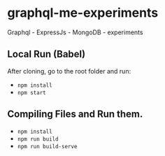# graphql-me-experiments
Graphql - ExpressJs - MongoDB -  experiments

## Local Run (Babel)
After cloning, go to the root folder and run:
- `npm install`
- `npm start`

## Compiling Files and Run them.
- `npm install`
- `npm run build`
- `npm run build-serve`
